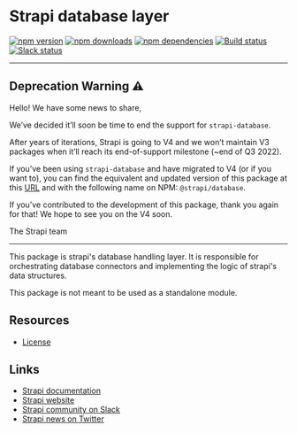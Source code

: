 # Strapi database layer

[![npm version](https://img.shields.io/npm/v/strapi-database.svg)](https://www.npmjs.org/package/strapi-database)
[![npm downloads](https://img.shields.io/npm/dm/strapi-database.svg)](https://www.npmjs.org/package/strapi-database)
[![npm dependencies](https://david-dm.org/strapi/strapi-database.svg)](https://david-dm.org/strapi/strapi-database)
[![Build status](https://travis-ci.org/strapi/strapi-database.svg?branch=master)](https://travis-ci.org/strapi/strapi-database)
[![Slack status](https://slack.strapi.io/badge.svg)](https://slack.strapi.io)

---

## Deprecation Warning :warning:

Hello! We have some news to share,

We’ve decided it’ll soon be time to end the support for `strapi-database`.

After years of iterations, Strapi is going to V4 and we won’t maintain V3 packages when it’ll reach its end-of-support milestone (~end of Q3 2022).

If you’ve been using `strapi-database` and have migrated to V4 (or if you want to), you can find the equivalent and updated version of this package at this [URL](https://github.com/strapi/strapi/tree/master/packages/core/database) and with the following name on NPM: `@strapi/database`.

If you’ve contributed to the development of this package, thank you again for that! We hope to see you on the V4 soon.

The Strapi team

---

This package is strapi's database handling layer. It is responsible for orchestrating database connectors and implementing the logic of strapi's data structures.

This package is not meant to be used as a standalone module.

## Resources

- [License](LICENSE)

## Links

- [Strapi documentation](https://strapi.io/documentation)
- [Strapi website](https://strapi.io/)
- [Strapi community on Slack](https://slack.strapi.io)
- [Strapi news on Twitter](https://twitter.com/strapijs)
